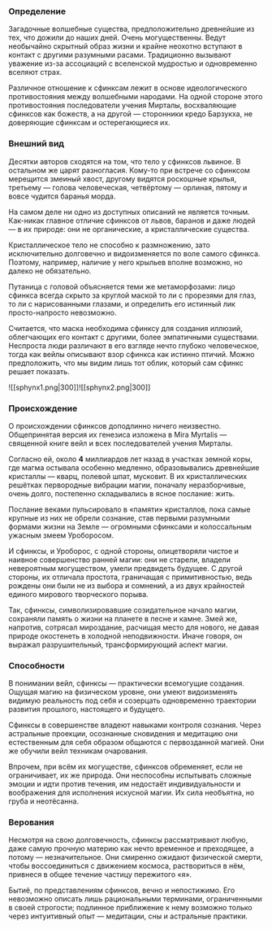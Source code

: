 ### Определение
Загадочные волшебные существа, предположительно древнейшие из тех, что дожили до наших дней. Очень могущественны. Ведут необычайно скрытный образ жизни и крайне неохотно вступают в контакт с другими разумными расами. Традиционно вызывают уважение из-за ассоциаций с вселенской мудростью и одновременно вселяют страх.

Различное отношение к сфинксам лежит в основе идеологического противостояния между волшебными народами. На одной стороне этого противостояния последователи учения Мирталы, восхваляющие сфинксов как божеств, а на другой — сторонники кредо Барзукха, не доверяющие сфинксам и остерегающиеся их.

### Внешний вид
Десятки авторов сходятся на том, что тело у сфинксов львиное. В остальном же царят разногласия. Кому-то при встрече со сфинксом мерещится змеиный хвост, другому видятся роскошные крылья, третьему — голова человеческая, четвёртому — орлиная, пятому и вовсе чудится баранья морда.

На самом деле ни одно из доступных описаний не является точным. Как-никак главное отличие сфинксов от львов, баранов и даже людей — в их природе: они не органические, а кристаллические существа.

Кристаллическое тело не способно к размножению, зато исключительно долговечно и видоизменяется по воле самого сфинкса. Поэтому, например, наличие у него крыльев вполне возможно, но далеко не обязательно.

Путаница с головой объясняется теми же метаморфозами: лицо сфинкса всегда скрыто за круглой маской то ли с прорезями для глаз, то ли с нарисованными глазами, и определить его истинный лик просто-напросто невозможно.

Считается, что маска необходима сфинксу для создания иллюзий, облегчающих его контакт с другими, более эмпатичными существами. Неспроста люди различают в его взгляде нечто глубоко человеческое, тогда как вейлы описывают взор сфинкса как истинно птичий. Можно предположить, что мы видим лишь тот облик, который сам сфинкс решает показать.

![[sphynx1.png|300]]![[sphynx2.png|300]]

### Происхождение
О происхождении сфинксов доподлинно ничего неизвестно. Общепринятая версия их генезиса изложена в Mira Myrtalis — священной книге вейл и всех последователей учения Мирталы.

Согласно ей, около **4** миллиардов лет назад в участках земной коры, где магма остывала особенно медленно, образовывались древнейшие кристаллы — кварц, полевой шпат, мусковит. В их кристаллических решётках первородные вибрации магии, поначалу неразборчивые, очень долго, постепенно складывались в ясное послание: жить.

Послание веками пульсировало в «памяти» кристаллов, пока самые крупные из них не обрели сознание, став первыми разумными формами жизни на Земле — огромными сфинксами и колоссальным ужасным змеем Уроборосом.

И сфинксы, и Уроборос, с одной стороны, олицетворяли чистое и наивное совершенство ранней магии: они не старели, владели невероятным могуществом, умели предвидеть будущее. С другой стороны, их отличала простота, граничащая с примитивностью, ведь рождены они были не из выбора и сомнений, а из двух крайностей единого мирового творческого порыва.

Так, сфинксы, символизировавшие созидательное начало магии, сохраняли память о жизни на планете в песне и камне. Змей же, напротив, сотрясал мироздание, расчищая место для нового, не давая природе окостенеть в холодной неподвижности. Иначе говоря, он выражал разрушительный, трансформирующий аспект магии.

### Способности
В понимании вейл, сфинксы — практически всемогущие создания. Ощущая магию на физическом уровне, они умеют видоизменять видимую реальность под себя и созерцать одновременно траектории развития прошлого, настоящего и будущего.

Сфинксы в совершенстве владеют навыками контроля сознания. Через астральные проекции, осознанные сновидения и медитацию они естественным для себя образом общаются с первозданной магией. Они же обучили вейл техникам очарования.

Впрочем, при всём их могуществе, сфинксов обременяет, если не ограничивает, их же природа. Они неспособны испытывать сложные эмоции и идти против течения, им недостаёт индивидуальности и воображения для исполнения искусной магии. Их сила необъятна, но груба и неотёсанна.

### Верования
Несмотря на свою долговечность, сфинксы рассматривают любую, даже самую прочную материю как нечто временное и преходящее, а потому — незначительное. Они смиренно ожидают физической смерти, чтобы воссоединиться с движением космоса, раствориться в нём, привнеся в общее течение частицу пережитого «я».

Бытиё, по представлениям сфинксов, вечно и непостижимо. Его невозможно описать лишь рациональными терминами, ограниченными в своей строгости; подлинное приближение к нему возможно только через интуитивный опыт — медитации, сны и астральные практики.

